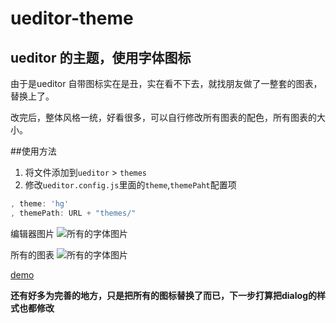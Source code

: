 # ueditor-theme

## ueditor 的主题，使用字体图标

由于是ueditor 自带图标实在是丑，实在看不下去，就找朋友做了一整套的图表，替换上了。

改完后，整体风格一统，好看很多，可以自行修改所有图表的配色，所有图表的大小。




##使用方法
1. 将文件添加到`ueditor` > `themes`
2. 修改`ueditor.config.js`里面的`theme`,`themePaht`配置项
```javascript
, theme: 'hg'
, themePath: URL + "themes/"
```

编辑器图片
![所有的字体图片](http://7xq3ic.com1.z0.glb.clouddn.com/ueditor-preview.png "使用图标后的预览图")


所有的图表
![所有的字体图片](http://7xq3ic.com1.z0.glb.clouddn.com/ueditor-fonts.png "所有的图标")


[demo](http://ueditor.87hg.cn)

**还有好多为完善的地方，只是把所有的图标替换了而已，下一步打算把dialog的样式也都修改**
